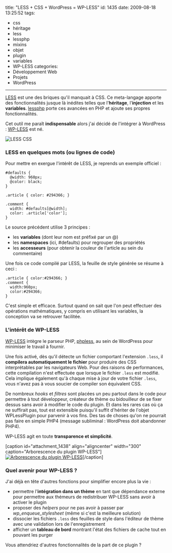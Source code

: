 title: "LESS + CSS + WordPress = WP-LESS"
id: 1435
date: 2009-08-18 13:25:52
tags:
- css
- héritage
- less
- lessphp
- mixins
- objet
- plugin
- variables
- WP-LESS
categories:
- Développement Web
- Projets
- WordPress
---

[LESS](http://lesscss.org/) est une des briques qu'il manquait à CSS. Ce meta-langage apporte des fonctionnalités jusque là inédites telles que l'**héritage**, l'**injection** et les **variables**. [lessphp](http://leafo.net/lessphp/) porte ces avancées en PHP et ajoute ses propres fonctionnalités.

Cet outil me paraît **indispensable** alors j'ai décidé de l'intégrer à WordPress : [WP-LESS](http://wordpress.org/extend/plugins/wp-less/) est né.

![LESS CSS](https://oncletom.io/images/2009/08/less-logo.png "LESS CSS")

<!--more-->

### LESS en quelques mots (ou lignes de code)

Pour mettre en exergue l'intérêt de LESS, je reprends un exemple officiel :

```less
#defaults {
  @width: 960px;
  @color: black;
}

.article { color: #294366; }

.comment {
  width: #defaults[@width];
  color: .article['color'];
}
```

Le source précédent utilise 3 principes :

*   les **variables** (dont leur nom est préfixé par un @)
*   les **namespaces** (ici, #defaults) pour regrouper des propriétés
*   les **accesseurs** (pour obtenir la couleur de l'article au sein du commentaire)

Une fois ce code compilé par LESS, la feuille de style générée se résume à ceci :

```less
.article { color:#294366; }
.comment {
  width:960px;
  color:#294366;
}
```

C'est simple et efficace. Surtout quand on sait que l'on peut effectuer des opérations mathématiques, y compris en utilisant les variables, la conception va se retrouver facilitée.

### L'intérêt de WP-LESS

[WP-LESS](http://wordpress.org/extend/plugins/wp-less/) intègre le parseur PHP, [phpless](http://leafo.net/lessphp/), au sein de WordPress pour minimiser le travail à fournir.

Une fois activé, dès qu'il détecte un fichier comportant l'extension `.less`, il **compilera automatiquement le fichier** pour produire des CSS interprétables par les navigateurs Web. Pour des raisons de performances, cette compilation n'est effectuée que lorsque le fichier `.less` est modifié. Cela implique également qu'à chaque mise à jour de votre fichier `.less`, vous n'avez pas à vous soucier de compiler son équivalent CSS.

De nombreux _hooks_ et _filtres_ sont placées un peu partout dans le code pour permettre à tout développeur, créateur de thème ou bidouilleur de se fixer dessus sans avoir à modifier le code du plugin. Et dans les rares cas où ça ne suffirait pas, tout est extensible puisqu'il suffit d'hériter de l'objet WPLessPlugin pour parvenir à vos fins.
Des tas de choses qu'on ne pourrait pas faire en simple PHP4 (message subliminal : WordPress doit abandonner PHP4).

WP-LESS agit en toute **transparence et simplicité**.

[caption id="attachment_1438" align="aligncenter" width="300" caption="Arborescence du plugin WP-LESS"][![Arborescence du plugin WP-LESS](https://oncletom.io/images/2009/08/wp-less-repository-300x125.png "Arborescence du plugin WP-LESS")](https://oncletom.io/images/2009/08/wp-less-repository.png)[/caption]

### Quel avenir pour WP-LESS ?

J'ai déjà en tête d'autres fonctions pour simplifier encore plus la vie :

*   permettre l'**intégration dans un thème** en tant que dépendance externe pour permettre aux thémeurs de redistribuer WP-LESS sans avoir à activer le plugin
*   proposer des _helpers_ pour ne pas avoir à passer par _wp_enqueue_stylesheet_ (même si c'est la meilleure solution)
*   dissocier les fichiers `.less` des feuilles de style dans l'éditeur de thème avec une validation lors de l'enregistrement
*   afficher un **tableau de bord** montrant l'état des fichiers de cache tout en pouvant les purger

Vous attendriez d'autres fonctionnalités de la part de ce plugin ?